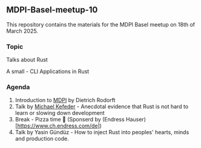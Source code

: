 ## MDPI-Basel-meetup-10

This repository contains the materials for the MDPI Basel meetup on 18th of March 2025.

### Topic

Talks about Rust 

A small - CLI Applications in Rust

### Agenda

1. Introduction to [MDPI](https://www.mdpi.com/) by Dietrich Rodorft
2. Talk by [Michael Kefeder](https://michael.kefeder.at/) - Anecdotal evidence that Rust is not hard to learn or slowing down development
3. Break - Pizza time 🍕 (Sponserd by (Endress Hauser)[https://www.ch.endress.com/de])
4. Talk by Yasin Gündüz - How to inject Rust into peoples' hearts, minds and production code. 

